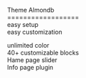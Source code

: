 Theme Almondb <br>
==================<br>
easy setup<br>
easy customization<br>

unlimited color<br>
40+ customizable blocks<br>
Hame page slider<br>
Info page plugin<br>
